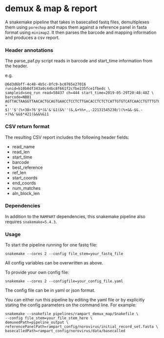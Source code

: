 # demux & map & report

A snakemake pipeline that takes in basecalled fastq files, demultiplexes them using ``porechop`` and maps them against a reference panel in fasta format using ``minimap2``. It then parses the barcode and mapping information and produces a csv report.
<!-- 
In cases of amplicon-based sequencing, the pipeline can also accept a bed file, which is used to infer which amplicon each read is likely to be. It then can either append the amplicon information to the header of the read and/or include it in the report. -->
<!-- 
There is also an optional BinLorry rule that will bin by read length (min, max) and barcode by default.  -->

### Header annotations 

The parse_paf.py script reads in barcode and start_time information from the header. 

e.g.
```
@6d3d6bff-4c48-4b5c-8fc9-bc0765e27016 runid=b10b0df343a0c44bc8f661f2cfbe235fce1fbedc \
sampleid=seq_run read=58437 ch=444 start_time=2019-05-29T20:48:48Z \
barcode=NB01 
AGTTACTAAGGTTAACACTGCAGTGAACCTCCTCTTGACACCTCTCTCATTGTGTCATCAACCTGTTTGTCGTCTGCCCACAC
+
$)''$'(%+38>?6'$*(&'&'&1(&%''(&,&+%%+,,-22131545230/)(%+&&-$&.-+)%&'&&$*421(&&&%&11
```

### CSV return format

The resulting CSV report includes the following header fields:

- read_name
- read_len
- start_time
- barcode
- best_reference
- ref_len
- start_coords
- end_coords
- num_matches
- aln_block_len

### Dependencies

In addition to the ``RAMPART`` dependencies, this snakemake pipeline also requires ``snakemake=5.4.3``.

### Usage

To start the pipeline running for one fastq file:
```
snakemake --cores 2 --config file_stem=your_fastq_file
```

All config variables can be overwritten as above.

To provide your own config file: 
```
snakemake --cores 2 --configfile=your_config_file.yaml
```
The config file can be in yaml or json format. 

You can either run this pipeline by editing the yaml file or by explicitly stating the config parameters on the command line. For example: 

```
snakemake --snakefile pipelines/rampart_demux_map/Snakefile \
--config file_stem=your_file_stem_here \
demuxedPath=pipeline_output \
referencePanelPath=rampart_config/norovirus/initial_record_set.fasta \
basecalledPath=rampart_config/norovirus/data/basecalled
```
